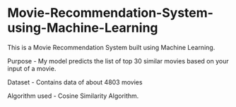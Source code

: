 # Movie-Recommendation-System-using-Machine-Learning

This is a Movie Recommendation System built using Machine Learning.

Purpose -  My model predicts the list of top 30 similar movies based on your input of a movie.

Dataset - Contains data of about 4803 movies

Algorithm used - Cosine Similarity Algorithm.
